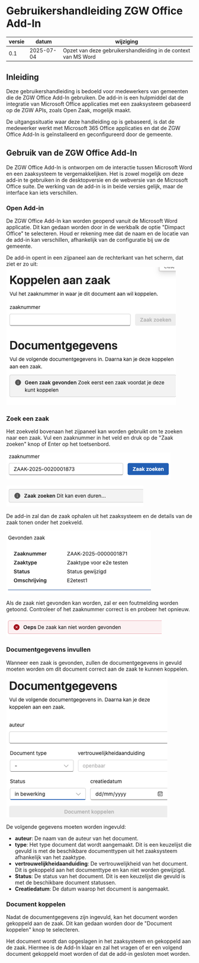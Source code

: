 # Gebruikershandleiding ZGW Office Add-In
| versie | datum      | wijziging                                                      |
|--------|------------|----------------------------------------------------------------|
| 0.1    | 2025-07-04 | Opzet van deze gebruikershandleiding in de context van MS Word |

## Inleiding
Deze gebruikershandleiding is bedoeld voor medewerkers van gemeenten die de ZGW Office Add-In gebruiken. De add-in is 
een hulpmiddel dat de integratie van Microsoft Office applicaties met een zaaksysteem gebaseerd op de ZGW APIs, zoals 
Open Zaak, mogelijk maakt.

De uitgangssituatie waar deze handleiding op is gebaseerd, is dat de medewerker werkt met Microsoft 365 Office 
applicaties en dat de ZGW Office Add-In is geïnstalleerd en geconfigureerd door de gemeente.

## Gebruik van de ZGW Office Add-In
De ZGW Office Add-In is ontworpen om de interactie tussen Microsoft Word en een zaaksysteem te vergemakkelijken. Het is
zowel mogelijk om deze add-in te gebruiken in de desktopversie en de webversie van de Microsoft Office suite. De werking 
van de add-in is in beide versies gelijk, maar de interface kan iets verschillen.

### Open Add-in
De ZGW Office Add-In kan worden geopend vanuit de Microsoft Word applicatie. Dit kan gedaan worden door in de werkbalk
de optie "Dimpact Office" te selecteren. Houd er rekening mee dat de naam en de locatie van de add-in kan verschillen, 
afhankelijk van de configuratie bij uw de gemeente.

De add-in opent in een zijpaneel aan de rechterkant van het scherm, dat ziet er zo uit:
![ZGW Office Add-In](./images/open-add-in.png)

### Zoek een zaak
Het zoekveld bovenaan het zijpaneel kan worden gebruikt om te zoeken naar een zaak. Vul een zaaknummer in het veld en 
druk op de "Zaak zoeken" knop of Enter op het toetsenbord.

![ZGW Office Add-In Zaak zoeken](./images/zoek-zaaknummer.png)

![ZGW Office Add-In Zaak zoeken](./images/zaak-zoeken.png)

De add-in zal dan de zaak ophalen uit het zaaksysteem en de details van de zaak tonen onder het zoekveld.

![ZGW Office Add-In Gevonden Zaak](./images/gevonden-zaak.png)

Als de zaak niet gevonden kan worden, zal er een foutmelding worden getoond. Controleer of het zaaknummer correct is en 
probeer het opnieuw.

![ZGW Office Add-In Gevonden Zaak](./images/zaak-niet-gevonden.png)

### Documentgegevens invullen
Wanneer een zaak is gevonden, zullen de documentgegevens in gevuld moeten worden om dit document correct aan de zaak te 
kunnen koppelen.

![ZGW Office Add-In Documentgegevens](./images/documentgegevens-leeg.png)

De volgende gegevens moeten worden ingevuld:
- **auteur**: De naam van de auteur van het document.
- **type**: Het type document dat wordt aangemaakt. Dit is een keuzelijst die gevuld is met de beschikbare 
  documenttypen uit het zaaksysteem afhankelijk van het zaaktype.
- **vertrouwelijkheidaanduiding**: De vertrouwelijkheid van het document. Dit is gekoppeld aan het documenttype en kan
  niet worden gewijzigd.
- **Status**: De status van het document. Dit is een keuzelijst die gevuld is met de beschikbare document statussen.
- **Creatiedatum**: De datum waarop het document is aangemaakt.

### Document koppelen
Nadat de documentgegevens zijn ingevuld, kan het document worden gekoppeld aan de zaak. Dit kan gedaan worden door de 
"Document koppelen" knop te selecteren.

Het document wordt dan opgeslagen in het zaaksysteem en gekoppeld aan de zaak. Hiermee is de Add-In klaar en zal het 
vragen of er een volgend document gekoppeld moet worden of dat de add-in gesloten moet worden.
